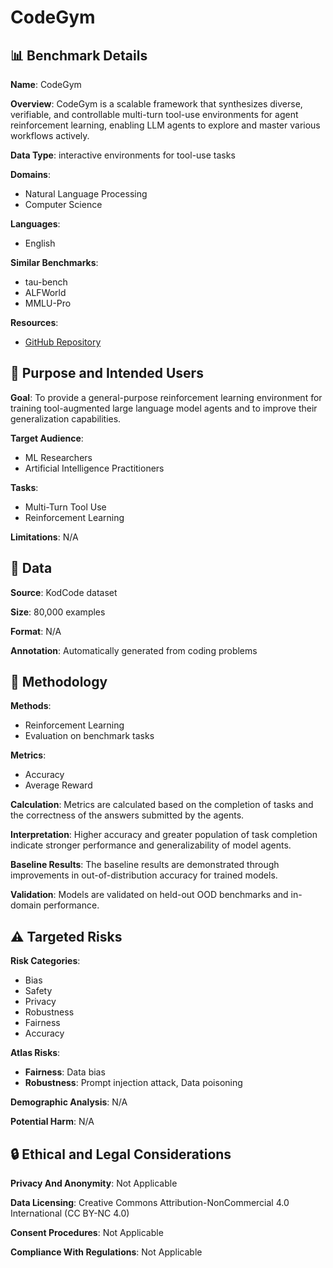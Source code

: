 # CodeGym

## 📊 Benchmark Details

**Name**: CodeGym

**Overview**: CodeGym is a scalable framework that synthesizes diverse, verifiable, and controllable multi-turn tool-use environments for agent reinforcement learning, enabling LLM agents to explore and master various workflows actively.

**Data Type**: interactive environments for tool-use tasks

**Domains**:
- Natural Language Processing
- Computer Science

**Languages**:
- English

**Similar Benchmarks**:
- tau-bench
- ALFWorld
- MMLU-Pro

**Resources**:
- [GitHub Repository](https://github.com/StigLidu/CodeGym)

## 🎯 Purpose and Intended Users

**Goal**: To provide a general-purpose reinforcement learning environment for training tool-augmented large language model agents and to improve their generalization capabilities.

**Target Audience**:
- ML Researchers
- Artificial Intelligence Practitioners

**Tasks**:
- Multi-Turn Tool Use
- Reinforcement Learning

**Limitations**: N/A

## 💾 Data

**Source**: KodCode dataset

**Size**: 80,000 examples

**Format**: N/A

**Annotation**: Automatically generated from coding problems

## 🔬 Methodology

**Methods**:
- Reinforcement Learning
- Evaluation on benchmark tasks

**Metrics**:
- Accuracy
- Average Reward

**Calculation**: Metrics are calculated based on the completion of tasks and the correctness of the answers submitted by the agents.

**Interpretation**: Higher accuracy and greater population of task completion indicate stronger performance and generalizability of model agents.

**Baseline Results**: The baseline results are demonstrated through improvements in out-of-distribution accuracy for trained models.

**Validation**: Models are validated on held-out OOD benchmarks and in-domain performance.

## ⚠️ Targeted Risks

**Risk Categories**:
- Bias
- Safety
- Privacy
- Robustness
- Fairness
- Accuracy

**Atlas Risks**:
- **Fairness**: Data bias
- **Robustness**: Prompt injection attack, Data poisoning

**Demographic Analysis**: N/A

**Potential Harm**: N/A

## 🔒 Ethical and Legal Considerations

**Privacy And Anonymity**: Not Applicable

**Data Licensing**: Creative Commons Attribution-NonCommercial 4.0 International (CC BY-NC 4.0)

**Consent Procedures**: Not Applicable

**Compliance With Regulations**: Not Applicable
